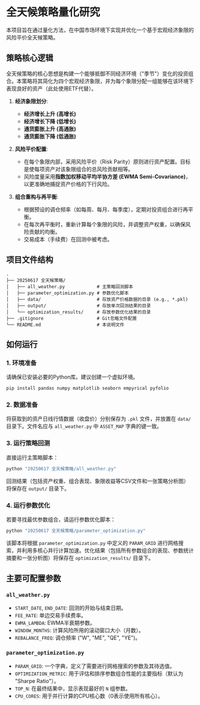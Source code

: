 # 全天候策略量化研究

本项目旨在通过量化方法，在中国市场环境下实现并优化一个基于宏观经济象限的风险平价全天候策略。

## 策略核心逻辑

全天候策略的核心思想是构建一个能够抵御不同经济环境（"季节"）变化的投资组合。本策略将其简化为四个宏观经济象限，并为每个象限分配一组能够在该环境下表现良好的资产（此处使用ETF代替）。

1.  **经济象限划分**:
    *   **经济增长上升 (高增长)**
    *   **经济增长下降 (低增长)**
    *   **通货膨胀上升 (高通胀)**
    *   **通货膨胀下降 (低通胀)**

2.  **风险平价配置**:
    *   在每个象限内部，采用风险平价（Risk Parity）原则进行资产配置。目标是使每项资产对该象限组合的总风险贡献相等。
    *   风险度量采用**指数加权移动平均半协方差 (EWMA Semi-Covariance)**，以更准确地捕捉资产价格的下行风险。

3.  **组合重构与再平衡**:
    *   根据预设的调仓频率（如每周、每月、每季度），定期对投资组合进行再平衡。
    *   在每次再平衡时，重新计算每个象限的风险，并调整资产权重，以确保风险贡献的均衡。
    *   交易成本（手续费）在回测中被考虑。

## 项目文件结构

```
.
├── 20250617 全天候策略/
│   ├── all_weather.py            # 主策略回测脚本
│   ├── parameter_optimization.py # 参数优化脚本
│   ├── data/                     # 存放资产价格数据的目录 (e.g., *.pkl)
│   ├── output/                   # 存放单次回测结果的目录
│   └── optimization_results/     # 存放参数优化结果的目录
├── .gitignore                    # Git忽略文件配置
└── README.md                     # 本说明文件
```

## 如何运行

### 1. 环境准备

请确保已安装必要的Python库。建议创建一个虚拟环境。

```bash
pip install pandas numpy matplotlib seaborn empyrical pyfolio
```

### 2. 数据准备

将获取到的资产日线行情数据（收盘价）分别保存为 `.pkl` 文件，并放置在 `data/` 目录下。文件名应与 `all_weather.py` 中 `ASSET_MAP` 字典的键一致。

### 3. 运行策略回测

直接运行主策略脚本：

```bash
python "20250617 全天候策略/all_weather.py"
```

回测结果（包括资产权重、组合表现、象限收益等CSV文件和一张策略分析图）将保存在 `output/` 目录下。

### 4. 运行参数优化

若要寻找最优参数组合，请运行参数优化脚本：

```bash
python "20250617 全天候策略/parameter_optimization.py"
```

该脚本将根据 `parameter_optimization.py` 中定义的 `PARAM_GRID` 进行网格搜索，并利用多核心并行计算加速。优化结果（包括所有参数组合的表现、参数统计摘要和一张分析图）将保存在 `optimization_results/` 目录下。

## 主要可配置参数

### `all_weather.py`

-   `START_DATE`, `END_DATE`: 回测的开始与结束日期。
-   `FEE_RATE`: 单边交易手续费率。
-   `EWMA_LAMBDA`: EWMA半衰期参数。
-   `WINDOW_MONTHS`: 计算风险所用的滚动窗口大小（月数）。
-   `REBALANCE_FREQ`: 调仓频率 ("W", "ME", "QE", "YE")。

### `parameter_optimization.py`

-   `PARAM_GRID`: 一个字典，定义了需要进行网格搜索的参数及其待选值。
-   `OPTIMIZATION_METRIC`: 用于评估和排序参数组合性能的主要指标（默认为 "Sharpe Ratio"）。
-   `TOP_N`: 在最终结果中，显示表现最好的 `N` 组参数。
-   `CPU_CORES`: 用于并行计算的CPU核心数（0表示使用所有核心）。 